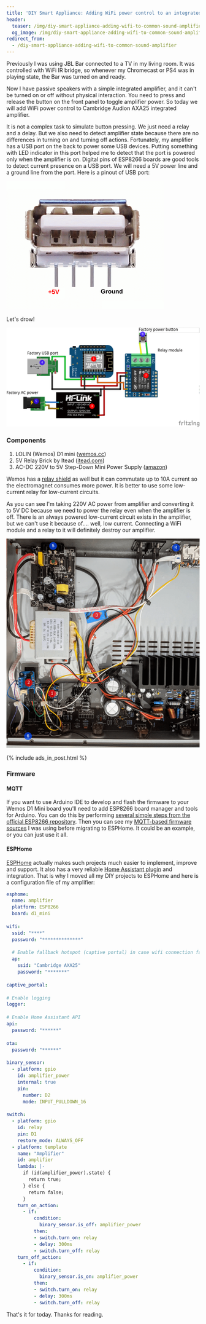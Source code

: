 ```yaml
---
title: 'DIY Smart Appliance: Adding WiFi power control to an integrated amplifier'
header:
  teaser: /img/diy-smart-appliance-adding-wifi-to-common-sound-amplifier/ext.jpg
  og_image: /img/diy-smart-appliance-adding-wifi-to-common-sound-amplifier/ext.jpg
redirect_from:
  - /diy-smart-appliance-adding-wifi-to-common-sound-amplifier
---
```

Previously I was using JBL Bar connected to a TV in my living room. It was controlled with WiFi IR bridge, so whenever my Chromecast or PS4 was in playing state, the Bar was turned on and ready.

Now I have passive speakers with a simple integrated amplifier, and it can't be turned on or off without physical interaction. You need to press and release the button on the front panel to toggle amplifier power. So today we will add WiFi power control to Cambridge Audion AXA25 integrated amplifier.

It is not a complex task to simulate button pressing. We just need a relay and a delay. But we also need to detect amplifier state because there are no differences in turning on and turning off actions. Fortunately, my amplifier has a USB port on the back to power some USB devices. Putting something with LED indicator in this port helped me to detect that the port is powered only when the amplifier is on. Digital pins of ESP8266 boards are good tools to detect current presence on a USB port. We will need a 5V power line and a ground line from the port. Here is a pinout of USB port:

![image](/img/diy-smart-appliance-adding-wifi-to-common-sound-amplifier/usb_pinout.png)

Let's drow!

[![image](/img/diy-smart-appliance-adding-wifi-to-common-sound-amplifier/amp_diagram.png)](/img/diy-smart-appliance-adding-wifi-to-common-sound-amplifier/amp_diagram.png)

### Components
1. LOLIN (Wemos) D1 mini ([wemos.cc](https://www.wemos.cc/en/latest/d1/d1_mini.html))
2. 5V Relay Brick by Itead ([itead.com](https://www.itead.cc/electronic-brick-5v-relay.html))
3. AC-DC 220V to 5V Step-Down Mini Power Supply ([amazon](https://www.amazon.com/HLK-PM01-supply-module-intelligent-household/dp/B07G5GL4B8))

Wemos has a [relay shield](https://www.wemos.cc/en/latest/d1_mini_shield/relay.html) as well but it can commutate up to 10A current so the electromagnet consumes more power. It is better to use some low-current relay for low-current circuits.

As you can see I'm taking 220V AC power from amplifier and converting it to 5V DC because we need to power the relay even when the amplifier is off. There is an always powered low-current circuit exists in the amplifier, but we can't use it because of.... well, low current. Connecting a WiFi module and a relay to it will definitely destroy our amplifier.

[![image](/img/diy-smart-appliance-adding-wifi-to-common-sound-amplifier/int.jpg)](/img/diy-smart-appliance-adding-wifi-to-common-sound-amplifier/int.jpg)

{% include ads_in_post.html %}

### Firmware

#### MQTT

If you want to use Arduino IDE to develop and flash the firmware to your Wemos D1 Mini board you'll need to add ESP8266 board manager and tools for Arduino. You can do this by performing [several simple steps from the official ESP8266 repository](https://github.com/esp8266/Arduino#installing-with-boards-manager).
Then you can see my [MQTT-based firmware sources](https://github.com/estevez-dev/edwin-home/tree/master/devices/amplifier_mqtt) I was using before migrating to ESPHome. It could be an example, or you can just use it all.

#### ESPHome

[ESPHome](https://esphome.io/) actually makes such projects much easier to implement, improve and support. It also has a very reliable [Home Assistant plugin](https://github.com/esphome/hassio) and integration. That is why I moved all my DIY projects to ESPHome and here is a configuration file of my amplifier:

```yaml
esphome:
  name: amplifier
  platform: ESP8266
  board: d1_mini

wifi:
  ssid: "****"
  password: "**************"

  # Enable fallback hotspot (captive portal) in case wifi connection fails
  ap:
    ssid: "Cambridge AXA25"
    password: "*******"

captive_portal:

# Enable logging
logger:

# Enable Home Assistant API
api:
  password: "******"

ota:
  password: "******"

binary_sensor:
  - platform: gpio
    id: amplifier_power
    internal: true
    pin:
      number: D2
      mode: INPUT_PULLDOWN_16

switch:
  - platform: gpio
    id: relay
    pin: D1
    restore_mode: ALWAYS_OFF
  - platform: template
    name: "Amplifier"
    id: amplifier
    lambda: |-
      if (id(amplifier_power).state) {
        return true;
      } else {
        return false;
      }
    turn_on_action:
      - if:
          condition:
            binary_sensor.is_off: amplifier_power
          then:
          - switch.turn_on: relay
          - delay: 300ms
          - switch.turn_off: relay
    turn_off_action:
      - if:
          condition:
            binary_sensor.is_on: amplifier_power
          then:
          - switch.turn_on: relay
          - delay: 300ms
          - switch.turn_off: relay
```

That's it for today. Thanks for reading.